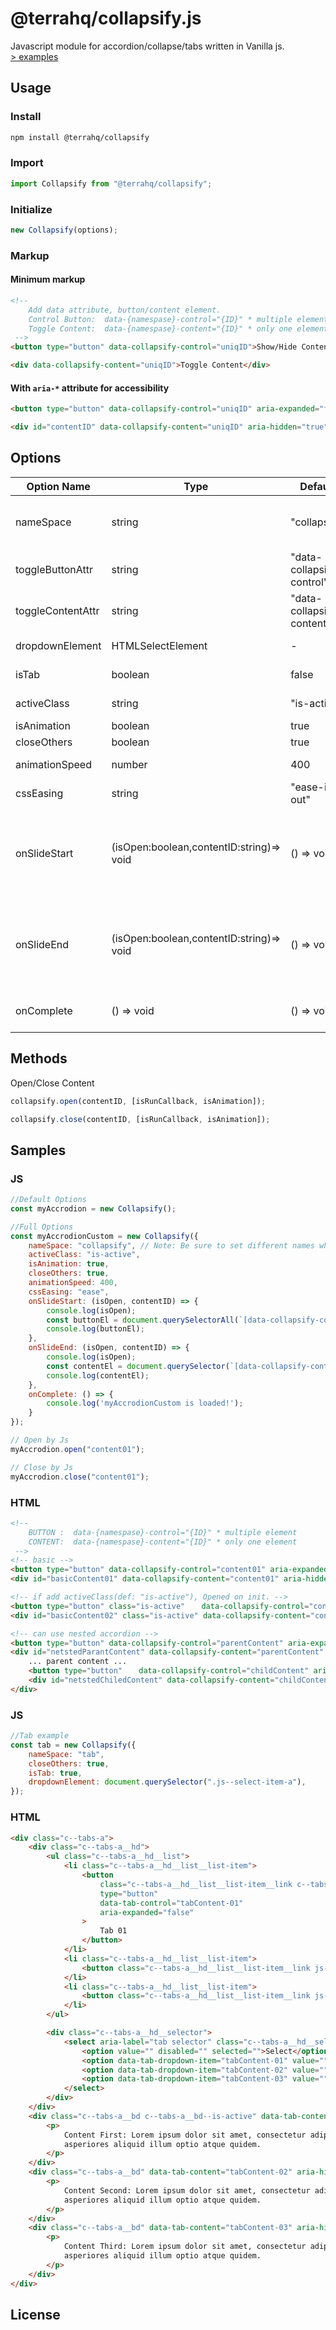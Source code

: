 # @terrahq/collapsify.js

Javascript module for accordion/collapse/tabs written in Vanilla js.  
[> examples](https://collapsify-terra.netlify.app/)

## Usage

### Install

```sh
npm install @terrahq/collapsify
```

### Import

```javascript
import Collapsify from "@terrahq/collapsify";
```

### Initialize

```javascript
new Collapsify(options);
```

### Markup

#### Minimum markup

```html
<!-- 
    Add data attribute, button/content element.
    Control Button:  data-{namespase}-control="{ID}" * multiple elements
    Toggle Content:  data-{namespase}-content="{ID}" * only one element
 -->
<button type="button" data-collapsify-control="uniqID">Show/Hide Content</button>

<div data-collapsify-content="uniqID">Toggle Content</div>
```

#### With `aria-*` attribute for accessibility

```html
<button type="button" data-collapsify-control="uniqID" aria-expanded="false" aria-controls="contentID">Show/Hide Content</button>

<div id="contentID" data-collapsify-content="uniqID" aria-hidden="true">Toggle Content</div>
```

## Options

| Option Name       | Type                                     | Default                   | Desc                                                                                                                     |
| ----------------- | ---------------------------------------- | ------------------------- | ------------------------------------------------------------------------------------------------------------------------ |
| nameSpace         | string                                   | "collapsify"              | Set namespace for "toggleButtonAttr", "toggleContentAttr" & "toggleSelectOptionsAttr"                                    |
| toggleButtonAttr  | string                                   | "data-collapsify-control" | data attribute for Button Element                                                                                        |
| toggleContentAttr | string                                   | "data-collapsify-content" | data attribute for Content                                                                                               |
| dropdownElement   | HTMLSelectElement                        | -                         | HTML dropdown element for tablets/mobiles                                                                                |
| isTab             | boolean                                  | false                     | The package being used for tabs                                                                                          |
| activeClass       | string                                   | "is-active"               | Add class on opened Element                                                                                              |
| isAnimation       | boolean                                  | true                      | animation Slide                                                                                                          |
| closeOthers       | boolean                                  | true                      | Close others Content                                                                                                     |
| animationSpeed    | number                                   | 400                       | css transition duration(ms)                                                                                              |
| cssEasing         | string                                   | "ease-in-out"             | css transition easing (only isAnimation:true)                                                                            |
| onSlideStart      | (isOpen:boolean,contentID:string)=> void | () => void                | Callback on Open/Close Animation Start <br> @param {Boolean} isOpen <br> @param {String} contentID \* Don't ID Attribute |
| onSlideEnd        | (isOpen:boolean,contentID:string)=> void | () => void                | Callback on Open/Close Animation End <br> @param {Boolean} isOpen <br> @param {String} contentID \* Don't ID Attribute   |
| onComplete        | () => void                               | () => void                | Callback triggered after Collapsify finishes initialization.                                                             |

## Methods

Open/Close Content

```javascript
collapsify.open(contentID, [isRunCallback, isAnimation]);
```

```javascript
collapsify.close(contentID, [isRunCallback, isAnimation]);
```

## Samples

### JS

```javascript
//Default Options
const myAccrodion = new Collapsify();

//Full Options
const myAccrodionCustom = new Collapsify({
    nameSpace: "collapsify", // Note: Be sure to set different names when creating multiple instances
    activeClass: "is-active",
    isAnimation: true,
    closeOthers: true,
    animationSpeed: 400,
    cssEasing: "ease",
    onSlideStart: (isOpen, contentID) => {
        console.log(isOpen);
        const buttonEl = document.querySelectorAll(`[data-collapsify-control='${contentID}']`);
        console.log(buttonEl);
    },
    onSlideEnd: (isOpen, contentID) => {
        console.log(isOpen);
        const contentEl = document.querySelector(`[data-collapsify-content='${contentID}']`);
        console.log(contentEl);
    },
    onComplete: () => {
        console.log('myAccrodionCustom is loaded!');
    }
});

// Open by Js
myAccrodion.open("content01");

// Close by Js
myAccrodion.close("content01");
```

### HTML

```html
<!-- 
    BUTTON :  data-{namespase}-control="{ID}" * multiple element
    CONTENT:  data-{namespase}-content="{ID}" * only one element
 -->
<!-- basic -->
<button type="button" data-collapsify-control="content01" aria-expanded="false" aria-controls="basicContent01">Show/Hide Content 01</button>
<div id="basicContent01" data-collapsify-content="content01" aria-hidden="true">... Content 01 ...</div>

<!-- if add activeClass(def: "is-active"), Opened on init. -->
<button type="button" class="is-active" 　 data-collapsify-control="content02" aria-expanded="true" aria-controls="basicContent02">Show/Hide Content 02</button>
<div id="basicContent02" class="is-active" data-collapsify-content="content02" aria-hidden="false">... Content 02 ...</div>

<!-- can use nested accordion -->
<button type="button" data-collapsify-control="parentContent" aria-expanded="true" aria-controls="netstedParantContent">Show/Hide parent content</button>
<div id="netstedParantContent" data-collapsify-content="parentContent" aria-hidden="true">
    ... parent content ...
    <button type="button" 　 data-collapsify-control="childContent" aria-expanded="true" aria-controls="netstedChiledContent">Show/Hide child content</button>
    <div id="netstedChiledContent" data-collapsify-content="childContent" aria-hidden="true">... child content ...</div>
</div>
```

### JS

```javascript
//Tab example
const tab = new Collapsify({
    nameSpace: "tab",
    closeOthers: true,
    isTab: true,
    dropdownElement: document.querySelector(".js--select-item-a"),
});
```

### HTML

```html
<div class="c--tabs-a">
    <div class="c--tabs-a__hd">
        <ul class="c--tabs-a__hd__list">
            <li class="c--tabs-a__hd__list__list-item">
                <button
                    class="c--tabs-a__hd__list__list-item__link c--tabs-a__hd__list__list-item__link--is-active js--select-tab"
                    type="button"
                    data-tab-control="tabContent-01"
                    aria-expanded="false"
                >
                    Tab 01
                </button>
            </li>
            <li class="c--tabs-a__hd__list__list-item">
                <button class="c--tabs-a__hd__list__list-item__link js--select-tab" type="button" data-tab-control="tabContent-02" aria-expanded="false">Tab 02</button>
            </li>
            <li class="c--tabs-a__hd__list__list-item">
                <button class="c--tabs-a__hd__list__list-item__link js--select-tab" type="button" data-tab-control="tabContent-03" aria-expanded="false">Tab 03</button>
            </li>
        </ul>

        <div class="c--tabs-a__hd__selector">
            <select aria-label="tab selector" class="c--tabs-a__hd__selector__item js--select-item-a">
                <option value="" disabled="" selected="">Select</option>
                <option data-tab-dropdown-item="tabContent-01" value="">option 01</option>
                <option data-tab-dropdown-item="tabContent-02" value="">option 02</option>
                <option data-tab-dropdown-item="tabContent-03" value="">option 03</option>
            </select>
        </div>
    </div>
    <div class="c--tabs-a__bd c--tabs-a__bd--is-active" data-tab-content="tabContent-01" aria-hidden="true">
        <p>
            Content First: Lorem ipsum dolor sit amet, consectetur adipisicing elit. Dolores nostrum amet excepturi eum. Quo labore, est inventore incidunt debitis voluptatum qui itaque iste quam,
            asperiores aliquid illum optio atque quidem.
        </p>
    </div>
    <div class="c--tabs-a__bd" data-tab-content="tabContent-02" aria-hidden="true">
        <p>
            Content Second: Lorem ipsum dolor sit amet, consectetur adipisicing elit. Dolores nostrum amet excepturi eum. Quo labore, est inventore incidunt debitis voluptatum qui itaque iste quam,
            asperiores aliquid illum optio atque quidem.
        </p>
    </div>
    <div class="c--tabs-a__bd" data-tab-content="tabContent-03" aria-hidden="true">
        <p>
            Content Third: Lorem ipsum dolor sit amet, consectetur adipisicing elit. Dolores nostrum amet excepturi eum. Quo labore, est inventore incidunt debitis voluptatum qui itaque iste quam,
            asperiores aliquid illum optio atque quidem.
        </p>
    </div>
</div>
```

## License
